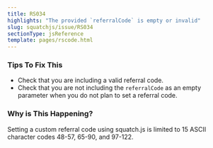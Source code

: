 ```yaml
---
title: RS034
highlights: "The provided `referralCode` is empty or invalid"
slug: squatchjs/issue/RS034
sectionType: jsReference
template: pages/rscode.html
---
```


### Tips To Fix This

 - Check that you are including a valid referral code.
 - Check that you are not including the `referralCode` as an empty parameter when you do not plan to set a referral code.

### Why is This Happening?

Setting a custom referral code using squatch.js is limited to 15 ASCII character codes 48-57, 65-90, and 97-122.